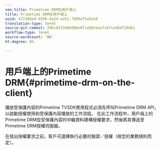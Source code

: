 ```yaml
---
seo-title: Primetime DRM在用戶端上
title: Primetime DRM在用戶端上
uuid: 472180ad-6596-4a24-aa51-7909a75a5e10
translation-type: tm+mt
source-git-commit: 29bc8323460d9be0fce66cbea7c6fce46df20d61
workflow-type: tm+mt
source-wordcount: '86'
ht-degree: 0%

---
```



# 用戶端上的Primetime DRM{#primetime-drm-on-the-client}

播放受保護內容的Primetime TVSDK應用程式必須先呼叫Primetime DRM API，以啟動授權使用和受保護內容播放的工作流程。 在此工作流程中，用戶端上的Primetime DRM從受保護內容的中繼資料建構授權要求，然後將其傳送至Primetime DRM授權伺服器。

在發出授權要求之前，客戶可選擇執行必要的驗證／授權（視您的業務規則而定）。
